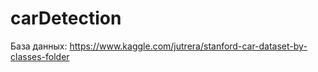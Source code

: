 # carDetection

База данных:
  https://www.kaggle.com/jutrera/stanford-car-dataset-by-classes-folder
